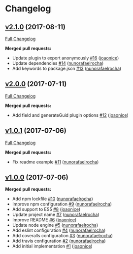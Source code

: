 # Changelog

## [v2.1.0](https://github.com/seegno/objection-guid/tree/v2.1.0) (2017-08-11)
[Full Changelog](https://github.com/seegno/objection-guid/compare/v2.0.0...v2.1.0)

**Merged pull requests:**

- Update plugin to export anonymously [\#16](https://github.com/seegno/objection-guid/pull/16) ([joaonice](https://github.com/joaonice))
- Update dependencies [\#14](https://github.com/seegno/objection-guid/pull/14) ([nunorafaelrocha](https://github.com/nunorafaelrocha))
- Add keywords to package.json [\#13](https://github.com/seegno/objection-guid/pull/13) ([nunorafaelrocha](https://github.com/nunorafaelrocha))

## [v2.0.0](https://github.com/seegno/objection-guid/tree/v2.0.0) (2017-07-11)
[Full Changelog](https://github.com/seegno/objection-guid/compare/v1.0.1...v2.0.0)

**Merged pull requests:**

- Add field and generateGuid plugin options [\#12](https://github.com/seegno/objection-guid/pull/12) ([joaonice](https://github.com/joaonice))

## [v1.0.1](https://github.com/seegno/objection-guid/tree/v1.0.1) (2017-07-06)
[Full Changelog](https://github.com/seegno/objection-guid/compare/v1.0.0...v1.0.1)

**Merged pull requests:**

- Fix readme example [\#11](https://github.com/seegno/objection-guid/pull/11) ([nunorafaelrocha](https://github.com/nunorafaelrocha))

## [v1.0.0](https://github.com/seegno/objection-guid/tree/v1.0.0) (2017-07-06)
**Merged pull requests:**

- Add npm lockfile [\#10](https://github.com/seegno/objection-guid/pull/10) ([nunorafaelrocha](https://github.com/nunorafaelrocha))
- Improve npm configuration [\#9](https://github.com/seegno/objection-guid/pull/9) ([nunorafaelrocha](https://github.com/nunorafaelrocha))
- Add support to ES5 [\#8](https://github.com/seegno/objection-guid/pull/8) ([joaonice](https://github.com/joaonice))
- Update project name [\#7](https://github.com/seegno/objection-guid/pull/7) ([nunorafaelrocha](https://github.com/nunorafaelrocha))
- Improve README [\#6](https://github.com/seegno/objection-guid/pull/6) ([joaonice](https://github.com/joaonice))
- Update node engine [\#5](https://github.com/seegno/objection-guid/pull/5) ([nunorafaelrocha](https://github.com/nunorafaelrocha))
- Add eslint configuration [\#4](https://github.com/seegno/objection-guid/pull/4) ([nunorafaelrocha](https://github.com/nunorafaelrocha))
- Add coveralls configuration [\#3](https://github.com/seegno/objection-guid/pull/3) ([nunorafaelrocha](https://github.com/nunorafaelrocha))
- Add travis configuration [\#2](https://github.com/seegno/objection-guid/pull/2) ([nunorafaelrocha](https://github.com/nunorafaelrocha))
- Add initial implementation [\#1](https://github.com/seegno/objection-guid/pull/1) ([joaonice](https://github.com/joaonice))
